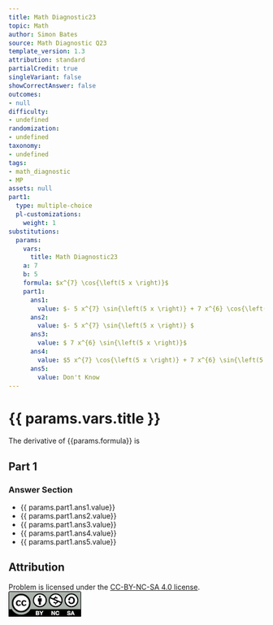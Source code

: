 ```yaml
---
title: Math Diagnostic23
topic: Math
author: Simon Bates
source: Math Diagnostic Q23
template_version: 1.3
attribution: standard
partialCredit: true
singleVariant: false
showCorrectAnswer: false
outcomes:
- null
difficulty:
- undefined
randomization:
- undefined
taxonomy:
- undefined
tags:
- math_diagnostic
- MP
assets: null
part1:
  type: multiple-choice
  pl-customizations:
    weight: 1
substitutions:
  params:
    vars:
      title: Math Diagnostic23
    a: 7
    b: 5
    formula: $x^{7} \cos{\left(5 x \right)}$
    part1:
      ans1:
        value: $- 5 x^{7} \sin{\left(5 x \right)} + 7 x^{6} \cos{\left(5 x \right)}$
      ans2:
        value: $- 5 x^{7} \sin{\left(5 x \right)} $
      ans3:
        value: $ 7 x^{6} \sin{\left(5 x \right)}$
      ans4:
        value: $5 x^{7} \cos{\left(5 x \right)} + 7 x^{6} \sin{\left(5 x \right)}$
      ans5:
        value: Don't Know
---
```

# {{ params.vars.title }}
The derivative of {{params.formula}} is

## Part 1

### Answer Section

- {{ params.part1.ans1.value}}
- {{ params.part1.ans2.value}}
- {{ params.part1.ans3.value}}
- {{ params.part1.ans4.value}}
- {{ params.part1.ans5.value}}

## Attribution

Problem is licensed under the [CC-BY-NC-SA 4.0 license](https://creativecommons.org/licenses/by-nc-sa/4.0/).<br> ![The Creative Commons 4.0 license requiring attribution-BY, non-commercial-NC, and share-alike-SA license.](https://raw.githubusercontent.com/firasm/bits/master/by-nc-sa.png)